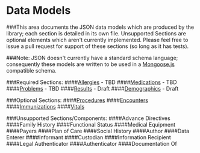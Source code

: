 # Data Models
###This area documents the JSON data models which are produced by the library; each section is detailed in its own file.  Unsupported Sections are optional elements which aren't currently implemented.  Please feel free to issue a pull request for support of these sections (so long as it has tests).

###Note:  JSON doesn't currently have a standard schema language; consequently these models are written to be used in a [Mongoose.js]("http://www.mongoosejs.com") compatible schema.

###Required Sections:
####[Allergies]("./sections/allergies.md") - TBD
####[Medications]("./sections/medications.md") - TBD
####[Problems]("./sections/problems.md") - TBD
####[Results]("./sections/results.md") - Draft
####[Demographics]("./sections/demographics.md") - Draft

###Optional Sections:
####[Procedures]("./sections/procedures.md")
####[Encounters]("./sections/encounters.md")
####[Immunizations]("./sections/immunizations.md")
####[Vitals]("./sections/vitals.md")

###Unsupported Sections/Components:
####Advance Directives
####Family History
####Functional Status
####Medical Equipment
####Payers
####Plan of Care
####Social History
####Author
####Data Enterer
####Informant
####Custodian
####Information Recipient
####Legal Authenticator
####Authenticator
####Documentation Of